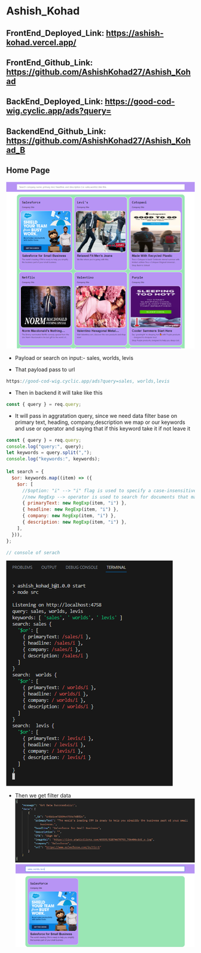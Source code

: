 # Ashish_Kohad

## FrontEnd_Deployed_Link: https://ashish-kohad.vercel.app/

## FrontEnd_Github_Link: https://github.com/AshishKohad27/Ashish_Kohad

## BackEnd_Deployed_Link: https://good-cod-wig.cyclic.app/ads?query=

## BackendEnd_Github_Link: https://github.com/AshishKohad27/Ashish_Kohad_B

## Home Page

![Alt text](public/Images/Home_Page.PNG)

- Payload or search on input:- sales, worlds, levis

- That payload pass to url

```javascript
https://good-cod-wig.cyclic.app/ads?query=sales, worlds,levis
```

- Then in backend it will take like this

```javascript
const { query } = req.query;
```

- It will pass in aggratation query, since we need data filter base on primary text, heading, company,description we map or our keywords and use or operator and saying that if this keyword take it if not leave it

```javascript
const { query } = req.query;
console.log("query:", query);
let keywords = query.split(",");
console.log("keywords:", keywords);

let search = {
  $or: keywords.map((item) => ({
    $or: [
      //$option: "i" --> "i" flag is used to specify a case-insensitive search.
      //new RegExp --> operator is used to search for documents that match a specified string like includes.
      { primaryText: new RegExp(item, "i") },
      { headline: new RegExp(item, "i") },
      { company: new RegExp(item, "i") },
      { description: new RegExp(item, "i") },
    ],
  })),
};
```

```javascript
// console of serach
```
![Alt text](public/Images/backend_qurey.PNG)

- Then we get filter data
![Alt text](public/Images/datagetfrombackend.PNG)![Alt text](public/Images/filterdataFrontend.PNG)